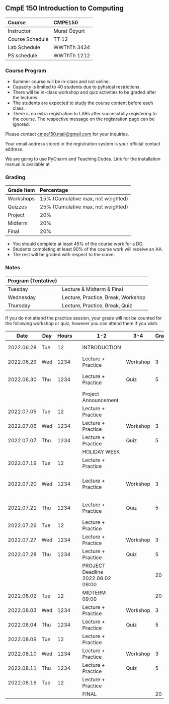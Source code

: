 ## CmpE 150 Introduction to Computing

| Course          | CMPE150      |
| :-------------- | :----------- |
| Instructor      | Murat Özyurt |
| Course Schedule | TT 12        |
| Lab Schedule    | WWThTh 3434  |
| PS schedule     | WWThTh 1212  |

### Course Program

-   Summer course will be in-class and not online.
-   Capacity is limited to 40 students due to pyhsical restrictions.
-   There will be in-class workshop and quiz activities to be graded after the lectures.
-   The students are expected to study the course content before each class.
-   There is no extra registration to LABs after successfully registering to the course. The respective message on the registration page can be ignored.

Please contact cmpe150.mail@gmail.com for your inquiries.

Your email address stored in the registration system is your official contact address.

We are going to use PyCharm and Teaching.Codes.
Link for the installation manual is available at 

### Grading

| Grade Item | Percentage                         |
| :--------- | :--------------------------------- |
| Workshops  | 15% (Cumulative max, not weighted) |
| Quizzes    | 25% (Cumulative max, not weighted) |
| Project    | 20%                                |
| Midterm    | 20%                                |
| Final      | 20%                                |

-   You should complete at least 45% of the course work for a DD.
-   Students completing at least 90% of the course work will receive an AA.
-   The rest will be graded with respect to the curve.

### Notes

| Program (Tentative) |                                    |
| :------------------ | :--------------------------------- |
| Tuesday             | Lecture & Midterm & Final          |
| Wednesday           | Lecture, Practice, Break, Workshop |
| Thursday            | Lecture, Practice, Break, Quiz     |

If you do not attend the practice session, your grade will not be counted for the following workshop or quiz, however you can attend them if you wish.

| Date       | Day | Hours |     | 1-2                               | 3-4      | Grade | Topics                                 |
| ---------- | --- | ----- | --- | --------------------------------- | -------- | ----- | -------------------------------------- |
| 2022.06.28 | Tue | 12    |     | INTRODUCTION                      |          |       | Introduction to Python                 |
| 2022.06.29 | Wed | 1234  |     | Lecture + Practice                | Workshop | 3     | Turtle Graphics                        |
| 2022.06.30 | Thu | 1234  |     | Lecture + Practice                | Quiz     | 5     | Basic Mathematical Expressions         |
|            |     |       |     | Project Announcement              |          |       |                                        |
| 2022.07.05 | Tue | 12    |     | Lecture + Practice                |          |       | Text IO + File Operations              |
| 2022.07.06 | Wed | 1234  |     | Lecture + Practice                | Workshop | 3     | Drawing with Input                     |
| 2022.07.07 | Thu | 1234  |     | Lecture + Practice                | Quiz     | 5     | Repeating Instructions                 |
|            |     |       |     | HOLIDAY WEEK                      |          |       |                                        |
| 2022.07.19 | Tue | 12    |     | Lecture + Practice                |          |       | for Loops in Detail                    |
| 2022.07.20 | Wed | 1234  |     | Lecture + Practice                | Workshop | 3     | Printing Console Shapes with for Loops |
| 2022.07.21 | Thu | 1234  |     | Lecture + Practice                | Quiz     | 5     | Random Numbers and Tuples              |
| 2022.07.26 | Tue | 12    |     | Lecture + Practice                |          |       | if elif else + Logic                   |
| 2022.07.27 | Wed | 1234  |     | Lecture + Practice                | Workshop | 3     | Recursive Functions                    |
| 2022.07.28 | Thu | 1234  |     | Lecture + Practice                | Quiz     | 5     | Algorithms                             |
|            |     |       |     | PROJECT Deadline 2022.08.02 09:00 |          | 20    |                                        |
| 2022.08.02 | Tue | 12    |     | MIDTERM 09:00                     |          | 20    |                                        |
| 2022.08.03 | Wed | 1234  |     | Lecture + Practice                | Workshop | 3     | Conditional Loop                       |
| 2022.08.04 | Thu | 1234  |     | Lecture + Practice                | Quiz     | 5     | String                                 |
| 2022.08.09 | Tue | 12    |     | Lecture + Practice                |          |       | List                                   |
| 2022.08.10 | Wed | 1234  |     | Lecture + Practice                | Workshop | 3     | Dictionary                             |
| 2022.08.11 | Thu | 1234  |     | Lecture + Practice                | Quiz     | 5     | Animating Shapes                       |
| 2022.08.16 | Tue | 12    |     | Lecture + Practice                |          |       | Interactive Programming                |
|            |     |       |     | FINAL                             |          | 20    |                                        |


